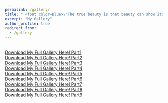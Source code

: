 ```yaml
---
permalink: /gallery/
title: " <font color=Blue>\"The true beauty is that beauty can show its vivid appearance in itself.\"<font> "
excerpt: "My Gallery"
author_profile: true
redirect_from: 
  - /gallery
---
```


<br />[Download My Full Gallery Here! Part1](../Hao_Liu.github.io/assets/CV.pdf/assets/part1.zip)
<br />[Download My Full Gallery Here! Part2](../Hao_Liu.github.io/assets/CV.pdf/assets/part2.zip)
<br />[Download My Full Gallery Here! Part3](../Hao_Liu.github.io/assets/CV.pdf/assets/part3.zip)
<br />[Download My Full Gallery Here! Part4](../Hao_Liu.github.io/assets/CV.pdf/assets/part4.zip)
<br />[Download My Full Gallery Here! Part5](../Hao_Liu.github.io/assets/CV.pdf/assets/part5.zip)
<br />[Download My Full Gallery Here! Part6](../Hao_Liu.github.io/assets/CV.pdf/assets/part6.zip)
<br />[Download My Full Gallery Here! Part7](../Hao_Liu.github.io/assets/CV.pdf/assets/part7.zip)
<br />[Download My Full Gallery Here! Part8](../Hao_Liu.github.io/assets/CV.pdf/assets/part8.zip)
<br />[Download My Full Gallery Here! Part9](../Hao_Liu.github.io/assets/CV.pdf/assets/part9.zip)

